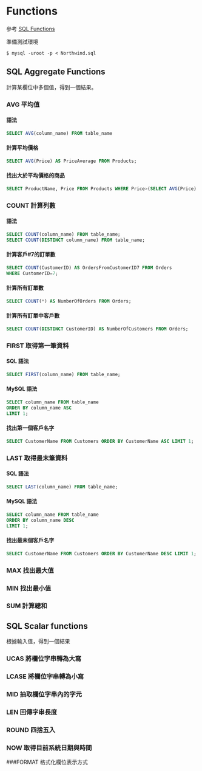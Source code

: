 # Functions

參考 [SQL Functions](http://www.w3schools.com/sql/sql_functions.asp)

準備測試環境
```shell
$ mysql -uroot -p < Northwind.sql
```

## SQL Aggregate Functions
計算某欄位中多個值，得到一個結果。

### AVG 平均值

#### 語法
```sql
SELECT AVG(column_name) FROM table_name
```

#### 計算平均價格
```sql
SELECT AVG(Price) AS PriceAverage FROM Products;
```

#### 找出大於平均價格的商品
```sql
SELECT ProductName, Price FROM Products WHERE Price>(SELECT AVG(Price) FROM Products);
```

### COUNT 計算列數

#### 語法
```sql
SELECT COUNT(column_name) FROM table_name;
SELECT COUNT(DISTINCT column_name) FROM table_name;
```
#### 計算客戶#7的訂單數
```sql
SELECT COUNT(CustomerID) AS OrdersFromCustomerID7 FROM Orders
WHERE CustomerID=7;
```

#### 計算所有訂單數
```sql
SELECT COUNT(*) AS NumberOfOrders FROM Orders;
```

#### 計算所有訂單中客戶數
```sql
SELECT COUNT(DISTINCT CustomerID) AS NumberOfCustomers FROM Orders;
```

### FIRST 取得第一筆資料

#### SQL 語法
```sql
SELECT FIRST(column_name) FROM table_name;
```

#### MySQL 語法
```sql
SELECT column_name FROM table_name
ORDER BY column_name ASC
LIMIT 1;
```

#### 找出第一個客戶名字
```sql
SELECT CustomerName FROM Customers ORDER BY CustomerName ASC LIMIT 1;
```

### LAST 取得最末筆資料

#### SQL 語法
```sql
SELECT LAST(column_name) FROM table_name;
```

#### MySQL 語法
```sql
SELECT column_name FROM table_name
ORDER BY column_name DESC
LIMIT 1;
```

#### 找出最末個客戶名字
```sql
SELECT CustomerName FROM Customers ORDER BY CustomerName DESC LIMIT 1;
```

### MAX 找出最大值
### MIN 找出最小值
### SUM 計算總和

## SQL Scalar functions
根據輸入值，得到一個結果

### UCAS 將欄位字串轉為大寫
### LCASE 將欄位字串轉為小寫
### MID 抽取欄位字串內的字元
### LEN 回傳字串長度
### ROUND 四捨五入
### NOW 取得目前系統日期與時間
###FORMAT 格式化欄位表示方式
